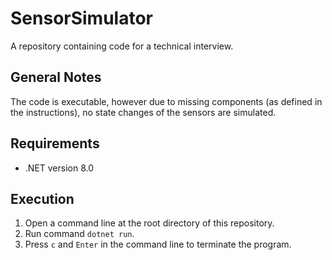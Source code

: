 # SensorSimulator

A repository containing code for a technical interview.

## General Notes

The code is executable, however due to missing components (as defined in the instructions), no state changes of the sensors are simulated. 

## Requirements

* .NET version 8.0

## Execution

1. Open a command line at the root directory of this repository.
2. Run command `dotnet run`.
3. Press `c` and `Enter` in the command line to terminate the program.

